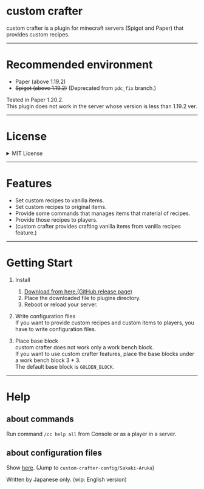 # custom crafter  
custom crafter is a plugin for minecraft servers (Spigot and Paper) that provides custom recipes. 

---

# Recommended environment
- Paper (above 1.19.2)
- ~~Spigot (above 1.19.2)~~ (Deprecated from `pdc_fix` branch.)

Tested in Paper 1.20.2.  
This plugin does not work in the server whose version is less than 1.19.2 ver.

---

# License
<details><summary>MIT License</summary><div>
MIT License

Copyright (c) 2023 - 2024 Sakaki-Aruka

Permission is hereby granted, free of charge, to any person obtaining a copy
of this software and associated documentation files (the "Software"), to deal
in the Software without restriction, including without limitation the rights
to use, copy, modify, merge, publish, distribute, sublicense, and/or sell
copies of the Software, and to permit persons to whom the Software is
furnished to do so, subject to the following conditions:

The above copyright notice and this permission notice shall be included in all
copies or substantial portions of the Software.

THE SOFTWARE IS PROVIDED "AS IS", WITHOUT WARRANTY OF ANY KIND, EXPRESS OR
IMPLIED, INCLUDING BUT NOT LIMITED TO THE WARRANTIES OF MERCHANTABILITY,
FITNESS FOR A PARTICULAR PURPOSE AND NONINFRINGEMENT. IN NO EVENT SHALL THE
AUTHORS OR COPYRIGHT HOLDERS BE LIABLE FOR ANY CLAIM, DAMAGES OR OTHER
LIABILITY, WHETHER IN AN ACTION OF CONTRACT, TORT OR OTHERWISE, ARISING FROM,
OUT OF OR IN CONNECTION WITH THE SOFTWARE OR THE USE OR OTHER DEALINGS IN THE
SOFTWARE.

</div>
</details>

---

# Features
- Set custom recipes to vanilla items.
- Set custom recipes to original items.
- Provide some commands that manages items that material of recipes.
- Provide those recipes to players.
- (custom crafter provides crafting vanilla items from vanilla recipes feature.)

---

# Getting Start
1. Install
   1. [Download from here.(GitHub release page)](https://github.com/Sakaki-Aruka/custom-crafter/releases/latest)
   2. Place the downloaded file to plugins directory. 
   3. Reboot or reload your server.


2. Write configuration files  
If you want to provide custom recipes and custom items to players, you have to write configuration files.


3. Place base block  
custom crafter does not work only a work bench block.  
If you want to use custom crafter features, place the base blocks under a work bench block 3 * 3.  
The default base block is `GOLDEN_BLOCK`.

---

# Help
## about commands
Run command `/cc help all` from Console or as a player in a server.

## about configuration files
Show [here](https://github.com/Sakaki-Aruka/custom-crafter-config/blob/master/config_description.md). (Jump to `custom-crafter-config/Sakaki-Aruka`)

Written by Japanese only. (wip: English version)
